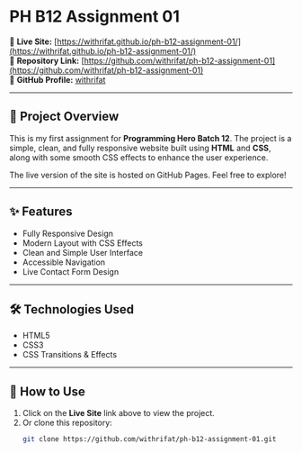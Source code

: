 # PH B12 Assignment 01

🚀 **Live Site:** [https://withrifat.github.io/ph-b12-assignment-01/](https://withrifat.github.io/ph-b12-assignment-01/)  
🔗 **Repository Link:** [https://github.com/withrifat/ph-b12-assignment-01](https://github.com/withrifat/ph-b12-assignment-01)  
👤 **GitHub Profile:** [withrifat](https://github.com/withrifat)

---

## 📄 Project Overview

This is my first assignment for **Programming Hero Batch 12**. The project is a simple, clean, and fully responsive website built using **HTML** and **CSS**, along with some smooth CSS effects to enhance the user experience.

The live version of the site is hosted on GitHub Pages. Feel free to explore!

---

## ✨ Features

- Fully Responsive Design
- Modern Layout with CSS Effects
- Clean and Simple User Interface
- Accessible Navigation
- Live Contact Form Design

---

## 🛠 Technologies Used

- HTML5
- CSS3
- CSS Transitions & Effects

---

## 🚀 How to Use

1. Click on the **Live Site** link above to view the project.
2. Or clone this repository:
   ```bash
   git clone https://github.com/withrifat/ph-b12-assignment-01.git
